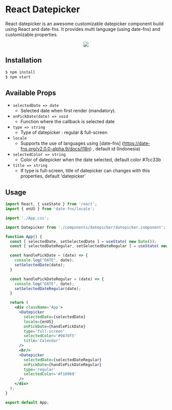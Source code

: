 # React Datepicker

React datepicker is an awesome customizable datepicker component build using React and date-fns. It provides multi language (using date-fns) and customizable properties.

<p align="center">
  <img src='./src/assets/gif/datepicker.gif' />
</p>


## Installation

```bash
$ npm install
$ npm start
```

## Available Props

- `selectedDate => date`
  - Selected date when first render (mandatory).
- `onPickDate(date) => void`
  - Function where the callback is selected date
- `type => string`
  - Type of datepicker : regular & full-screen
- `locale`
  - Supports the use of languages using [date-fns] (https://date-fns.org/v2.0.0-alpha.9/docs/I18n) , default id (Indonesia)
- `selectedColor => string`
  - Color of datepicker when the date selected, default color #7cc33b
- `title => string`
  - If type is full-screen, title of datepicker can changes with this properties, default 'datepicker'

## Usage

```jsx
import React, { useState } from 'react';
import { enUS } from 'date-fns/locale';

import './App.css';

import Datepicker from './components/datepicker/datepicker.component';

function App() {
  const [ selectedDate, setSelectedDate ] = useState( new Date());  
  const [ selectedDateRegular, setSelectedDateRegular ] = useState( new Date('09-09-2020'));  

  const handlePickDate = (date) => {
    console.log("DATE", date);
    setSelectedDate(date);
  }

  const handlePickDateRegular = (date) => {
    console.log("DATE", date);
    setSelectedDateRegular(date);
  }

  return (
    <div className='App'>
      <Datepicker
        selectedDate={selectedDate}
        locale={enUS}
        onPickDate={handlePickDate}
        type='full-screen'
        selectedColor='#987df5'
        title='Calendar'
      />
      <br/>
      <Datepicker
        selectedDate={selectedDateRegular}
        onPickDate={handlePickDateRegular}
        type='regular'
        selectedColor='#f16969'
      />    
    </div>
  );
}

export default App;
```
